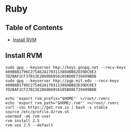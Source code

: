# Ruby

## Table of Contents

* [Install RVM](#install-rvm)

## Install RVM

```shell
sudo gpg --keyserver hkp://keys.gnupg.net --recv-keys 409B6B1796C275462A1703113804BB82D39DC0E3 7D2BAF1CF37B13E2069D6956105BD0E739499BDB
sudo gpg --keyserver hkp://pgp.mit.edu --recv-keys 409B6B1796C275462A1703113804BB82D39DC0E3 7D2BAF1CF37B13E2069D6956105BD0E739499BDB

echo 'export rvm_prefix="$HOME"' >/root/.rvmrc
echo 'export rvm_path="$HOME/.rvm"' >>/root/.rvmrc
curl -sSL https://get.rvm.io | bash -s stable
source /etc/profile.d/rvm.sh
usermod -aG rvm user
rvm install 2.5
rvm use 2.5 --default
```
